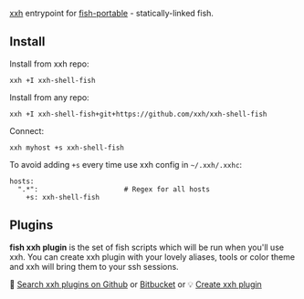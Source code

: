 [xxh](https://github.com/xxh/xxh) entrypoint for [fish-portable](https://github.com/xxh/fish-portable) - statically-linked fish.
## Install
Install from xxh repo:
```
xxh +I xxh-shell-fish
```
Install from any repo:
```
xxh +I xxh-shell-fish+git+https://github.com/xxh/xxh-shell-fish
```
Connect:
```
xxh myhost +s xxh-shell-fish
```
To avoid adding `+s` every time use xxh config in `~/.xxh/.xxhc`:
```
hosts:
  ".*":                     # Regex for all hosts
    +s: xxh-shell-fish
```

## Plugins

**fish xxh plugin** is the set of fish scripts which will be run when you'll use xxh. You can create xxh plugin with your lovely aliases, tools or color theme and xxh will bring them to your ssh sessions.

🔎 [Search xxh plugins on Github](https://github.com/search?q=xxh-plugin-fish&type=Repositories) or [Bitbucket](https://bitbucket.org/repo/all?name=xxh-plugin-fish) or 💡 [Create xxh plugin](https://github.com/xxh/xxh-plugin-fish-sample)
